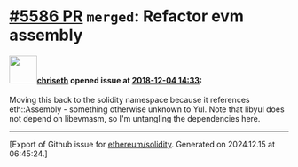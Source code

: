 # [\#5586 PR](https://github.com/ethereum/solidity/pull/5586) `merged`: Refactor evm assembly

#### <img src="https://avatars.githubusercontent.com/u/9073706?v=4" width="50">[chriseth](https://github.com/chriseth) opened issue at [2018-12-04 14:33](https://github.com/ethereum/solidity/pull/5586):

Moving this back to the solidity namespace because it references eth::Assembly - something otherwise unknown to Yul. Note that libyul does not depend on libevmasm, so I'm untangling the dependencies here.




-------------------------------------------------------------------------------



[Export of Github issue for [ethereum/solidity](https://github.com/ethereum/solidity). Generated on 2024.12.15 at 06:45:24.]
